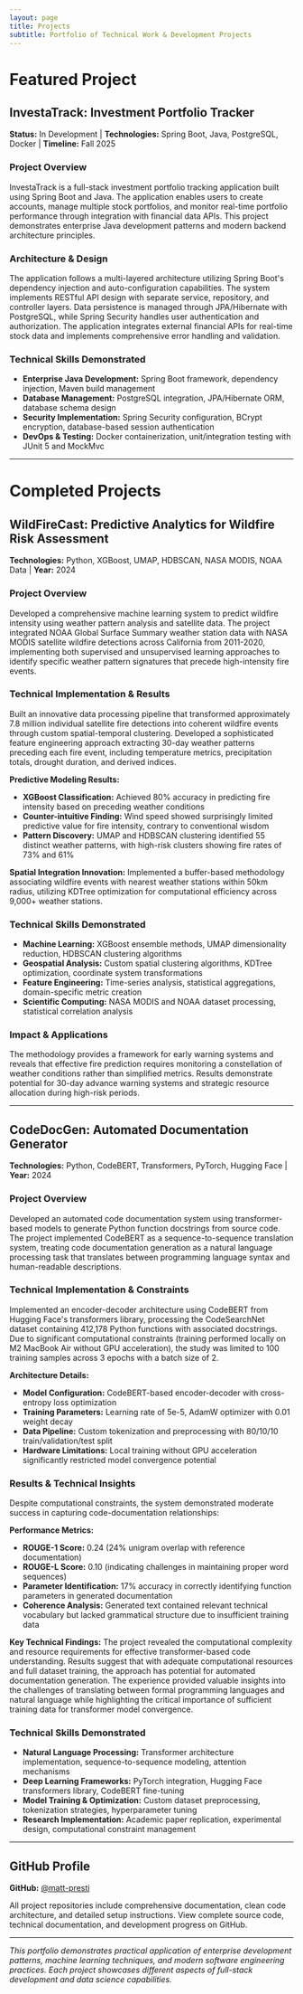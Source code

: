 ```yaml
---
layout: page
title: Projects
subtitle: Portfolio of Technical Work & Development Projects
---
```


# Featured Project

## InvestaTrack: Investment Portfolio Tracker
**Status:** In Development | **Technologies:** Spring Boot, Java, PostgreSQL, Docker | **Timeline:** Fall 2025

### Project Overview
InvestaTrack is a full-stack investment portfolio tracking application built using Spring Boot and Java. The application enables users to create accounts, manage multiple stock portfolios, and monitor real-time portfolio performance through integration with financial data APIs. This project demonstrates enterprise Java development patterns and modern backend architecture principles.

### Architecture & Design
The application follows a multi-layered architecture utilizing Spring Boot's dependency injection and auto-configuration capabilities. The system implements RESTful API design with separate service, repository, and controller layers. Data persistence is managed through JPA/Hibernate with PostgreSQL, while Spring Security handles user authentication and authorization. The application integrates external financial APIs for real-time stock data and implements comprehensive error handling and validation.

### Technical Skills Demonstrated
- **Enterprise Java Development:** Spring Boot framework, dependency injection, Maven build management
- **Database Management:** PostgreSQL integration, JPA/Hibernate ORM, database schema design
- **Security Implementation:** Spring Security configuration, BCrypt encryption, database-based session authentication
- **DevOps & Testing:** Docker containerization, unit/integration testing with JUnit 5 and MockMvc

---

# Completed Projects

## WildFireCast: Predictive Analytics for Wildfire Risk Assessment
**Technologies:** Python, XGBoost, UMAP, HDBSCAN, NASA MODIS, NOAA Data | **Year:** 2024

### Project Overview
Developed a comprehensive machine learning system to predict wildfire intensity using weather pattern analysis and satellite data. The project integrated NOAA Global Surface Summary weather station data with NASA MODIS satellite wildfire detections across California from 2011-2020, implementing both supervised and unsupervised learning approaches to identify specific weather pattern signatures that precede high-intensity fire events.

### Technical Implementation & Results
Built an innovative data processing pipeline that transformed approximately 7.8 million individual satellite fire detections into coherent wildfire events through custom spatial-temporal clustering. Developed a sophisticated feature engineering approach extracting 30-day weather patterns preceding each fire event, including temperature metrics, precipitation totals, drought duration, and derived indices.

**Predictive Modeling Results:**
- **XGBoost Classification:** Achieved 80% accuracy in predicting fire intensity based on preceding weather conditions
- **Counter-intuitive Finding:** Wind speed showed surprisingly limited predictive value for fire intensity, contrary to conventional wisdom
- **Pattern Discovery:** UMAP and HDBSCAN clustering identified 55 distinct weather patterns, with high-risk clusters showing fire rates of 73% and 61%

**Spatial Integration Innovation:** Implemented a buffer-based methodology associating wildfire events with nearest weather stations within 50km radius, utilizing KDTree optimization for computational efficiency across 9,000+ weather stations.

### Technical Skills Demonstrated
- **Machine Learning:** XGBoost ensemble methods, UMAP dimensionality reduction, HDBSCAN clustering algorithms
- **Geospatial Analysis:** Custom spatial clustering algorithms, KDTree optimization, coordinate system transformations
- **Feature Engineering:** Time-series analysis, statistical aggregations, domain-specific metric creation
- **Scientific Computing:** NASA MODIS and NOAA dataset processing, statistical correlation analysis

### Impact & Applications
The methodology provides a framework for early warning systems and reveals that effective fire prediction requires monitoring a constellation of weather conditions rather than simplified metrics. Results demonstrate potential for 30-day advance warning systems and strategic resource allocation during high-risk periods.

---

## CodeDocGen: Automated Documentation Generator
**Technologies:** Python, CodeBERT, Transformers, PyTorch, Hugging Face | **Year:** 2024

### Project Overview
Developed an automated code documentation system using transformer-based models to generate Python function docstrings from source code. The project implemented CodeBERT as a sequence-to-sequence translation system, treating code documentation generation as a natural language processing task that translates between programming language syntax and human-readable descriptions.

### Technical Implementation & Constraints
Implemented an encoder-decoder architecture using CodeBERT from Hugging Face's transformers library, processing the CodeSearchNet dataset containing 412,178 Python functions with associated docstrings. Due to significant computational constraints (training performed locally on M2 MacBook Air without GPU acceleration), the study was limited to 100 training samples across 3 epochs with a batch size of 2.

**Architecture Details:**
- **Model Configuration:** CodeBERT-based encoder-decoder with cross-entropy loss optimization
- **Training Parameters:** Learning rate of 5e-5, AdamW optimizer with 0.01 weight decay
- **Data Pipeline:** Custom tokenization and preprocessing with 80/10/10 train/validation/test split
- **Hardware Limitations:** Local training without GPU acceleration significantly restricted model convergence potential

### Results & Technical Insights
Despite computational constraints, the system demonstrated moderate success in capturing code-documentation relationships:

**Performance Metrics:**
- **ROUGE-1 Score:** 0.24 (24% unigram overlap with reference documentation)
- **ROUGE-L Score:** 0.10 (indicating challenges in maintaining proper word sequences)
- **Parameter Identification:** 17% accuracy in correctly identifying function parameters in generated documentation
- **Coherence Analysis:** Generated text contained relevant technical vocabulary but lacked grammatical structure due to insufficient training data

**Key Technical Findings:** The project revealed the computational complexity and resource requirements for effective transformer-based code understanding. Results suggest that with adequate computational resources and full dataset training, the approach has potential for automated documentation generation. The experience provided valuable insights into the challenges of translating between formal programming languages and natural language while highlighting the critical importance of sufficient training data for transformer model convergence.

### Technical Skills Demonstrated
- **Natural Language Processing:** Transformer architecture implementation, sequence-to-sequence modeling, attention mechanisms
- **Deep Learning Frameworks:** PyTorch integration, Hugging Face transformers library, CodeBERT fine-tuning
- **Model Training & Optimization:** Custom dataset preprocessing, tokenization strategies, hyperparameter tuning
- **Research Implementation:** Academic paper replication, experimental design, computational constraint management

---

## GitHub Profile
**GitHub:** [@matt-presti](https://github.com/matt-presti)

All project repositories include comprehensive documentation, clean code architecture, and detailed setup instructions. View complete source code, technical documentation, and development progress on GitHub.

---

*This portfolio demonstrates practical application of enterprise development patterns, machine learning techniques, and modern software engineering practices. Each project showcases different aspects of full-stack development and data science capabilities.*
